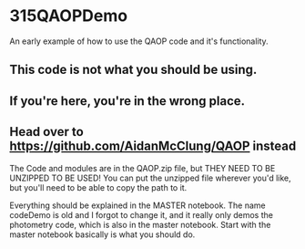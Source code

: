 # 315QAOPDemo
An early example of how to use the QAOP code and it's functionality.

## This code is not what you should be using. 

## If you're here, you're in the wrong place.

## Head over to https://github.com/AidanMcClung/QAOP instead



The Code and modules are in the QAOP.zip file, but THEY NEED TO BE UNZIPPED TO BE USED!
You can put the unzipped file wherever you'd like, but you'll need to be able to copy the path to it.

Everything should be explained in the MASTER notebook. The name codeDemo is old and I forgot to change it, and it really only demos the photometry code, which is also in the master notebook. Start with the master notebook basically is what you should do.
